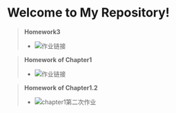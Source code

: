 Welcome to My Repository!
=============================================
>**Homework3**
>- ![作业链接](https://github.com/Zhicheng-Zhang/computationalphysics_N20133011101211/tree/master/homework3)


>**Homework of Chapter1**
>- ![作业链接](https://github.com/Zhicheng-Zhang/computationalphysics_N20133011101211/tree/master/chapter1)

>**Homework of Chapter1.2**
>- ![chapter1第二次作业](https://github.com/Zhicheng-Zhang/computationalphysics_N20133011101211/tree/master/chapter1.2)





